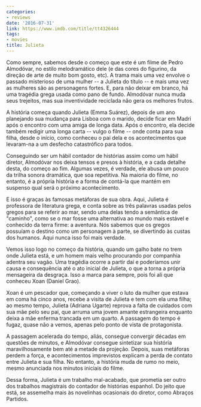 ```yaml
---
categories:
- reviews
date: '2016-07-31'
link: https://www.imdb.com/title/tt4326444
tags:
- movies
title: Julieta
---
```


Como sempre, sabemos desde o começo que este é um filme de Pedro Almodóvar, no estilo melodramático dele (e das cores do figurino, da direção de arte de muito bom gosto, etc). A trama mais uma vez envolve o passado misterioso de uma mulher -- a Julieta do título -- e mais uma vez as mulheres são as personagens fortes. E, para não deixar em branco, há uma tragédia grega usada como pano de fundo. Almodóvar nunca muda seus trejeitos, mas sua inventividade reciclada não gera os melhores frutos.

A história começa quando Julieta (Emma Suárez), depois de um ano planejando sua mudança para Lisboa com o marido, decide ficar em Madri após o encontro com uma amiga de longa data. Após o encontro, ela decide também redigir uma longa carta -- vulgo o filme -- onde conta para sua filha, desde o início, como conheceu o pai dela e os acontecimentos que levaram-na a um desfecho catastrófico para todos.

Conseguindo ser um hábil contador de histórias assim como um hábil diretor, Almodóvar nos deixa tensos e presos à história, e a cada detalhe desta, do começo ao fim. Algumas vezes, é verdade, ele abusa um pouco da trilha sonora dramática, que soa repetitiva. Na maioria do filme, no entanto, é a própria história e a forma de contá-la que mantém em suspenso qual será o próximo acontecimento.

E isso é graças às famosas metáforas de sua obra. Aqui, Julieta é professora de literatura grega, e conta sobre as três palavras usadas pelos gregos para se referir ao mar, sendo uma delas tendo a semântica de "caminho", como se o mar fosse uma alternativa ao mundo mais estável e conhecido da terra firme: a aventura. Nós sabemos que os gregos possuíam o destino como um personagem à parte, se divertindo às custas dos humanos. Aqui nunca isso foi mais verdade.

Vemos isso logo no começo da história, quando um galho bate no trem onde Julieta está, e um homem mais velho procurando por companhia adentra seu vagão. Uma tragédia ocorre a partir daí e poderíamos unir causa e consequência até o ato inicial de Julieta, o que a torna a própria mensageira da desgraça. Isso a marca para sempre, pois foi ali que conheceu Xoan (Daniel Grao).

Xoan é um pescador que, começando a viver o luto da mulher que estava em coma há cinco anos, recebe a visita de Julieta e tem com ela uma filha; ao mesmo tempo, Julieta (Adriana Ugarte) reprova a falta de cuidados com sua mãe pelo seu pai, que arruma uma jovem amante estrangeira enquanto deixa a mãe enferma trancada em um quarto. A passagem do tempo é fugaz, quase não a vemos, apenas pelo ponto de vista de protagonista.

A passagem acelerada do tempo, aliás, consegue convergir décadas em questões de minutos, e Almodóvar consegue sintetizar sua história maravilhosamente bem até a metade da projeção. Depois, suas metáforas perdem a força, e acontecimentos imprevistos explicam a perda de contato entre Julieta e sua filha. No entanto, a história muda de rumo no meio, mesmo anunciada nos minutos iniciais do filme.

Dessa forma, Julieta é um trabalho mal-acabado, que prometia ser outro dos trabalhos magistrais do contador de histórias espanhol. Do jeito que está, se assemelha mais às novelinhas ocasionais do diretor, como Abraços Partidos.
